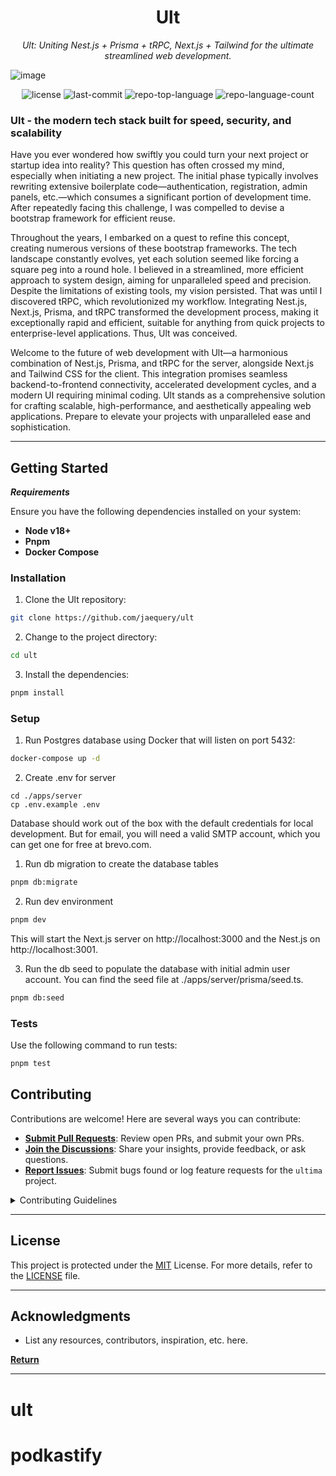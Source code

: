 <p align="center">
    <h1 align="center">Ult</h1>
</p>
<p align="center">
    <em>Ult: Uniting Nest.js + Prisma + tRPC, Next.js + Tailwind for the ultimate streamlined web development.</em>
</p>

![image](https://github.com/jaequery/ult/assets/794507/280b360d-0b75-4a0a-9325-c7c87358a6cb)


<p align="center">
	<img src="https://img.shields.io/github/license/jaequery/ultima?style=flat&color=0080ff" alt="license">
	<img src="https://img.shields.io/github/last-commit/jaequery/ultima?style=flat&logo=git&logoColor=white&color=0080ff" alt="last-commit">
	<img src="https://img.shields.io/github/languages/top/jaequery/ultima?style=flat&color=0080ff" alt="repo-top-language">
	<img src="https://img.shields.io/github/languages/count/jaequery/ultima?style=flat&color=0080ff" alt="repo-language-count">
</p>

<h3>Ult - the modern tech stack built for speed, security, and scalability</h3>
<p>Have you ever wondered how swiftly you could turn your next project or startup idea into reality? This question has often crossed my mind, especially when initiating a new project. The initial phase typically involves rewriting extensive boilerplate code—authentication, registration, admin panels, etc.—which consumes a significant portion of development time. After repeatedly facing this challenge, I was compelled to devise a bootstrap framework for efficient reuse.</p>

<p>Throughout the years, I embarked on a quest to refine this concept, creating numerous versions of these bootstrap frameworks. The tech landscape constantly evolves, yet each solution seemed like forcing a square peg into a round hole. I believed in a streamlined, more efficient approach to system design, aiming for unparalleled speed and precision. Despite the limitations of existing tools, my vision persisted. That was until I discovered tRPC, which revolutionized my workflow. Integrating Nest.js, Next.js, Prisma, and tRPC transformed the development process, making it exceptionally rapid and efficient, suitable for anything from quick projects to enterprise-level applications. Thus, Ult was conceived.</p>

<p>Welcome to the future of web development with Ult—a harmonious combination of Nest.js, Prisma, and tRPC for the server, alongside Next.js and Tailwind CSS for the client. This integration promises seamless backend-to-frontend connectivity, accelerated development cycles, and a modern UI requiring minimal coding. Ult stands as a comprehensive solution for crafting scalable, high-performance, and aesthetically appealing web applications. Prepare to elevate your projects with unparalleled ease and sophistication.</p>

<hr>

##  Getting Started

***Requirements***

Ensure you have the following dependencies installed on your system:

* **Node v18+**
* **Pnpm**
* **Docker Compose**

###  Installation

1. Clone the Ult repository:

```sh
git clone https://github.com/jaequery/ult
```

2. Change to the project directory:

```sh
cd ult
```

3. Install the dependencies:

```sh
pnpm install
```

###  Setup

1. Run Postgres database using Docker that will listen on port 5432:

```sh
docker-compose up -d
```

2. Create .env for server

```
cd ./apps/server
cp .env.example .env
```

Database should work out of the box with the default credentials for local development. But for email, you will need a valid SMTP account, which you can get one for free at brevo.com.

1. Run db migration to create the database tables

```sh
pnpm db:migrate
```

2. Run dev environment

```sh
pnpm dev
```

This will start the Next.js server on http://localhost:3000 and the Nest.js on http://localhost:3001.

3. Run the db seed to populate the database with initial admin user account. You can find the seed file at ./apps/server/prisma/seed.ts.

```sh
pnpm db:seed
```

###  Tests

Use the following command to run tests:

```sh
pnpm test
```

##  Contributing

Contributions are welcome! Here are several ways you can contribute:

- **[Submit Pull Requests](https://github.com/jaequery/ult/blob/main/CONTRIBUTING.md)**: Review open PRs, and submit your own PRs.
- **[Join the Discussions](https://github.com/jaequery/ult/discussions)**: Share your insights, provide feedback, or ask questions.
- **[Report Issues](https://github.com/jaequery/ult/issues)**: Submit bugs found or log feature requests for the `ultima` project.

<details closed>
    <summary>Contributing Guidelines</summary>

1. **Fork the Repository**: Start by forking the project repository to your github account.
2. **Clone Locally**: Clone the forked repository to your local machine using a git client.
   ```sh
   git clone https://github.com/jaequery/ult
   ```
3. **Create a New Branch**: Always work on a new branch, giving it a descriptive name.
   ```sh
   git checkout -b new-feature-x
   ```
4. **Make Your Changes**: Develop and test your changes locally.
5. **Commit Your Changes**: Commit with a clear message describing your updates.
   ```sh
   git commit -m 'Implemented new feature x.'
   ```
6. **Push to GitHub**: Push the changes to your forked repository.
   ```sh
   git push origin new-feature-x
   ```
7. **Submit a Pull Request**: Create a PR against the original project repository. Clearly describe the changes and their motivations.

Once your PR is reviewed and approved, it will be merged into the main branch.

</details>

---

##  License

This project is protected under the [MIT](https://choosealicense.com/licenses) License. For more details, refer to the [LICENSE](https://choosealicense.com/licenses/) file.

---

##  Acknowledgments

- List any resources, contributors, inspiration, etc. here.

[**Return**](#-quick-links)

---
# ult
# podkastify
